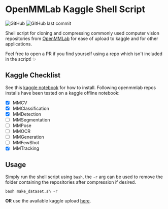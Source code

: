 # OpenMMLab Kaggle Shell Script
![GitHub](https://img.shields.io/github/license/MaxVanDijck/openmmlab-kaggle) ![GitHub last commit](https://img.shields.io/github/last-commit/MaxVanDijck/openmmlab-kaggle) 

Shell script for cloning and compressing commonly used computer vision repositories from [OpenMMLab](https://github.com/open-mmlab) for ease of upload to kaggle and for other applications.

Feel free to open a PR if you find yourself using a repo which isn't included in the script! :sparkles:

## Kaggle Checklist
See this [kaggle notebook](https://www.kaggle.com/maxvandijck/openmmlab-offline-installation) for how to install.
Following openmmlab repos installs have been tested on a kaggle offline notebook:
- [x] MMCV
- [x] MMClassification
- [x] MMDetection
- [ ] MMSegmentation
- [ ] MMPose
- [ ] MMOCR
- [ ] MMGeneration
- [ ] MMFewShot
- [x] MMTracking

## Usage
Simply run the shell script using `bash`, the `-r` arg can be used to remove the folder containing the repositories after compression if desired.
```
bash make_dataset.sh -r
```
**OR** use the available kaggle upload [here](https://www.kaggle.com/maxvandijck/openmmlab-essential-repositories).
